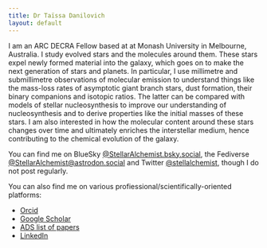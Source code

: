 ```yaml
---
title: Dr Taïssa Danilovich
layout: default
---
```


I am an ARC DECRA Fellow based at at Monash University in Melbourne, Australia. I study evolved stars and the molecules around them. These stars expel newly formed material into the galaxy, which goes on to make the next generation of stars and planets. In particular, I use millimetre and submillimetre observations of molecular emission to understand things like the mass-loss rates of asymptotic giant branch stars, dust formation, their binary companions and isotopic ratios. The latter can be compared with models of stellar nucleosynthesis to improve our understanding of nucleosynthesis and to derive properties like the initial masses of these stars. I am also interested in how the molecular content around these stars changes over time and ultimately enriches the interstellar medium, hence contributing to the chemical evolution of the galaxy.


You can find me on BlueSky [@StellarAlchemist.bsky.social](https://bsky.app/profile/stellaralchemist.bsky.social), the Fediverse [@StellarAlchemist@astrodon.social](https://astrodon.social/@StellarAlchemist) and Twitter [@stellalchemist](https://twitter.com/stellalchemist), though I do not post regularly.

You can also find me on various profiessional/scientifically-oriented platforms:

* [Orcid](https://orcid.org/0000-0002-1283-6038)
* [Google Scholar](https://scholar.google.be/citations?user=4eCoh3UAAAAJ&hl=en)
* [ADS list of papers](http://tiny.cc/TDanilovichADS)
* [LinkedIn](https://www.linkedin.com/in/taïssa-danilovich-a8b8262a2/)
